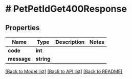 # # PetPetIdGet400Response

## Properties

Name | Type | Description | Notes
------------ | ------------- | ------------- | -------------
**code** | **int** |  |
**message** | **string** |  |

[[Back to Model list]](../../README.md#models) [[Back to API list]](../../README.md#endpoints) [[Back to README]](../../README.md)
